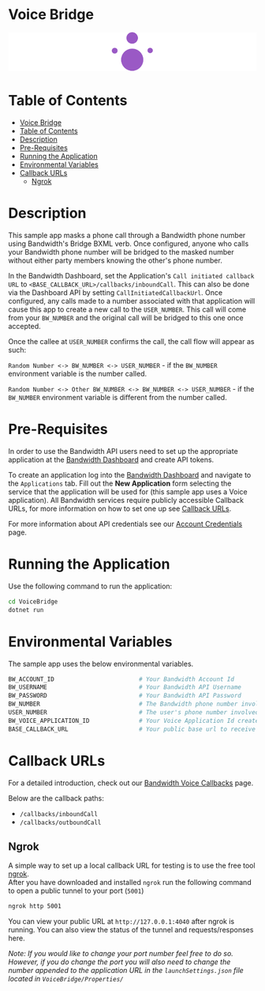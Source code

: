 # Voice Bridge 

<a href="https://dev.bandwidth.com/docs/voice/quickStart">
  <img src="./icon-voice.svg" title="Voice Quick Start Guide" alt="Voice Quick Start Guide"/></p>
</a>

 # Table of Contents

- [Voice Bridge](#voice-bridge)
- [Table of Contents](#table-of-contents)
- [Description](#description)
- [Pre-Requisites](#pre-requisites)
- [Running the Application](#running-the-application)
- [Environmental Variables](#environmental-variables)
- [Callback URLs](#callback-urls)
  - [Ngrok](#ngrok)

# Description

This sample app masks a phone call through a Bandwidth phone number using Bandwidth's Bridge BXML verb. Once configured, anyone who calls your Bandwidth phone number will be bridged to the masked number without either party members knowing the other's phone number.

In the Bandwidth Dashboard, set the Application's `Call initiated callback URL` to `<BASE_CALLBACK_URL>/callbacks/inboundCall`. This can also be done via the Dashboard API by setting `CallInitiatedCallbackUrl`. Once configured, any calls made to a number associated with that application will cause this app to create a new call to the `USER_NUMBER`. This call will come from your `BW_NUMBER` and the original call will be bridged to this one once accepted.

Once the callee at `USER_NUMBER` confirms the call, the call flow will appear as such:

`Random Number <-> BW_NUMBER <-> USER_NUMBER` - if the `BW_NUMBER` environment variable is the number called.

`Random Number <-> Other BW_NUMBER <-> BW_NUMBER <-> USER_NUMBER` - if the `BW_NUMBER` environment variable is different from the number called.

# Pre-Requisites

In order to use the Bandwidth API users need to set up the appropriate application at the [Bandwidth Dashboard](https://dashboard.bandwidth.com/) and create API tokens.

To create an application log into the [Bandwidth Dashboard](https://dashboard.bandwidth.com/) and navigate to the `Applications` tab.  Fill out the **New Application** form selecting the service that the application will be used for (this sample app uses a Voice application).  All Bandwidth services require publicly accessible Callback URLs, for more information on how to set one up see [Callback URLs](#callback-urls).

For more information about API credentials see our [Account Credentials](https://dev.bandwidth.com/docs/account/credentials) page.

# Running the Application

Use the following command to run the application:

```sh
cd VoiceBridge
dotnet run
```

# Environmental Variables

The sample app uses the below environmental variables.

```sh
BW_ACCOUNT_ID                        # Your Bandwidth Account Id
BW_USERNAME                          # Your Bandwidth API Username
BW_PASSWORD                          # Your Bandwidth API Password
BW_NUMBER                            # The Bandwidth phone number involved with this application
USER_NUMBER                          # The user's phone number involved with this application
BW_VOICE_APPLICATION_ID              # Your Voice Application Id created in the dashboard
BASE_CALLBACK_URL                    # Your public base url to receive Bandwidth Webhooks. No trailing '/'
```

# Callback URLs

For a detailed introduction, check out our [Bandwidth Voice Callbacks](https://dev.bandwidth.com/docs/voice/quickStart#configuring-callback-urls) page.

Below are the callback paths:
* `/callbacks/inboundCall`
* `/callbacks/outboundCall`

## Ngrok

A simple way to set up a local callback URL for testing is to use the free tool [ngrok](https://ngrok.com/).  
After you have downloaded and installed `ngrok` run the following command to open a public tunnel to your port (`5001`)

```cmd
ngrok http 5001
```

You can view your public URL at `http://127.0.0.1:4040` after ngrok is running.  You can also view the status of the tunnel and requests/responses here.


*Note: If you would like to change your port number feel free to do so. However, if you do change the port you will also need to change the number appended to the application URL in the `launchSettings.json` file located in `VoiceBridge/Properties/`*
